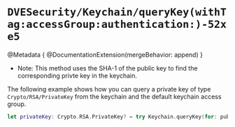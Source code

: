 # ``DVESecurity/Keychain/queryKey(withTag:accessGroup:authentication:)-52xe5``

@Metadata {
    @DocumentationExtension(mergeBehavior: append)
}

- Note: This method uses the SHA-1 of the public key to find the corresponding privte key in the keychain.

The following example shows how you can query a private key of type ``Crypto/RSA/PrivateKey`` from the keychain and the default keychain access group.
```swift
let privateKey: Crypto.RSA.PrivateKey? = try Keychain.queryKey(for: publicKey)
```
